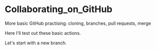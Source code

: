 # Collaborating_on_GitHub

More basic GitHub practising: cloning, branches, pull requests, merge

Here I'll test out these basic actions.

Let's start with a new branch.
